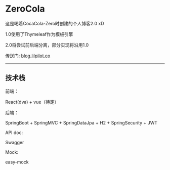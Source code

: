 # ZeroCola

这是喝着CocaCola-Zero时创建的个人博客2.0 xD

1.0使用了Thymeleaf作为模板引擎

2.0将尝试前后端分离，部分实现将沿用1.0

传送门: [blog.lilpilot.co](http://blog.lilpilot.co/)

---

## 技术栈

前端：

React(dva) + vue（待定）

后端：

SpringBoot + SpringMVC + SpringDataJpa + H2 + SpringSecurity + JWT

API doc:

Swagger

Mock:

easy-mock
